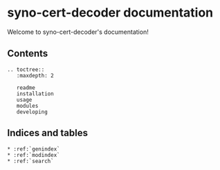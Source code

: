 # syno-cert-decoder documentation

Welcome to syno-cert-decoder's documentation!

## Contents

```{eval-rst}
.. toctree::
   :maxdepth: 2

   readme
   installation
   usage
   modules
   developing
```

## Indices and tables

```{eval-rst}
* :ref:`genindex`
* :ref:`modindex`
* :ref:`search`
```
